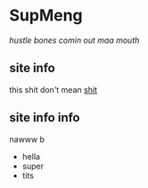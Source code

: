 SupMeng
=======

*hustle bones comin out maa mouth*

## site info

this shit don't mean [shit](http://pitchfork.com)

## site info info

nawww b

* hella
* super
* tits
